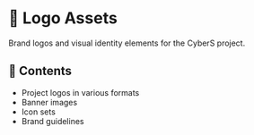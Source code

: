 # 🎨 Logo Assets

Brand logos and visual identity elements for the CyberS project.

## 📁 Contents

- Project logos in various formats
- Banner images
- Icon sets
- Brand guidelines
